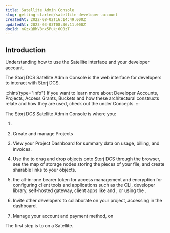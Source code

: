 ```yaml
---
title: Satellite Admin Console
slug: getting-started/satellite-developer-account
createdAt: 2022-08-02T16:14:49.000Z
updatedAt: 2023-03-03T08:36:11.000Z
docId: nGzxQBhV8nx5Pukj6O0zT
---
```


## Introduction

Understanding how to use the Satellite interface and your developer account.

The Storj DCS Satellite Admin Console is the web interface for developers to interact with Storj DCS.&#x20;

:::hint{type="info"}
If you want to learn more about Developer Accounts, Projects, Access Grants, Buckets and how these architectural constructs relate and how they are used, check out the [](docId\:M-5oxBinC6J1D-qSNjKYS)  under Concepts.&#x20;
:::

The Storj DCS Satellite Admin Console is where you:

1.  [](docId:3glkuvH4M7AGIawj-qbTR)&#x20;

2.  Create and manage Projects

3.  View your Project Dashboard for summary data on usage, billing, and invoices. [](docId\:k6QwBZM3hnzxkCuQxLOal)&#x20;

4.  Use the [](docId\:WQ6NnxcVR-lrpWzHiphQI) to drag and drop objects onto Storj DCS through the browser, see the map of storage nodes storing the pieces of your file, and create sharable links to your objects.

5.  [](docId\:Ch4vLynsEqyT2-3qDEBiy) the all-in-one bearer token for access management and encryption for configuring client tools and applications such as the CLI, developer library, self-hosted gateway, client apps like [](docId\:LdrqSoECrAyE_LQMvj3aF)and [](docId:3Vj_5zZ99c4mTMRhQjGFM), or using the [](docId\:yYCzPT8HHcbEZZMvfoCFa).

6.  Invite other developers to collaborate on your project, accessing [](docId:0_4hY4Dp5ju9B8Ec6OTf3) in the dashboard.

7.  Manage your account and payment method, on [](docId\:Hurx0SirlRp_O5aUzew7_)&#x20;

The first step is to [](docId:3glkuvH4M7AGIawj-qbTR) on a Satellite.
